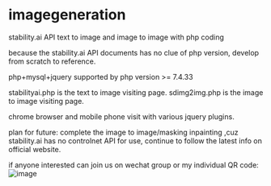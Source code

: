 # imagegeneration
stability.ai API text to image and image to image with php coding

because the stability.ai API documents has no clue of php version, develop from scratch to reference.

php+mysql+jquery
supported by php version >= 7.4.33

stabilityai.php is the text to image visiting page.
sdimg2img.php is the image to image visiting page. 

chrome browser and mobile phone visit with various jquery plugins.

plan for future:
complete the image to image/masking inpainting ,cuz stability.ai has no controlnet API for use, continue to follow the latest info on official website.

if anyone interested can join us on wechat group or my individual QR code:
![image](https://github.com/frankchieng/imagegeneration/blob/main/wechat.jpg)


